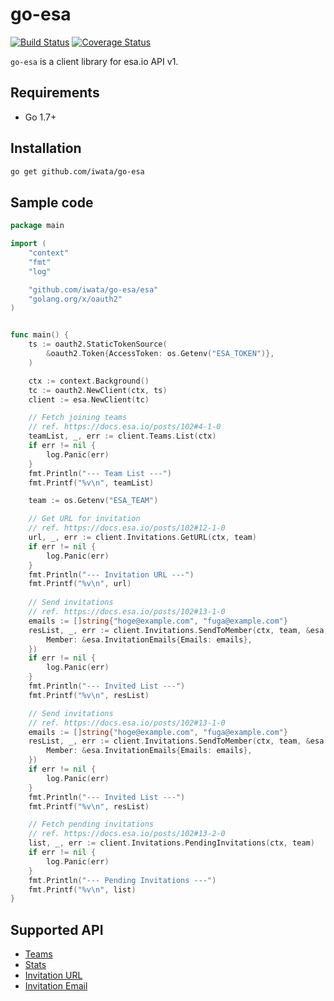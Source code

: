 # go-esa

[![Build Status](https://travis-ci.org/iwata/go-esa.svg?branch=master)](https://travis-ci.org/iwata/go-esa)
[![Coverage Status](https://coveralls.io/repos/github/iwata/go-esa/badge.svg?branch=master)](https://coveralls.io/github/iwata/go-esa?branch=master)

`go-esa` is a client library for esa.io API v1.

## Requirements

- Go 1.7+

## Installation

```sh
go get github.com/iwata/go-esa
```

## Sample code

```go
package main

import (
	"context"
	"fmt"
	"log"

	"github.com/iwata/go-esa/esa"
	"golang.org/x/oauth2"
)


func main() {
	ts := oauth2.StaticTokenSource(
		&oauth2.Token{AccessToken: os.Getenv("ESA_TOKEN")},
	)

	ctx := context.Background()
	tc := oauth2.NewClient(ctx, ts)
	client := esa.NewClient(tc)

	// Fetch joining teams
	// ref. https://docs.esa.io/posts/102#4-1-0
	teamList, _, err := client.Teams.List(ctx)
	if err != nil {
		log.Panic(err)
	}
	fmt.Println("--- Team List ---")
	fmt.Printf("%v\n", teamList)

	team := os.Getenv("ESA_TEAM")

	// Get URL for invitation
	// ref. https://docs.esa.io/posts/102#12-1-0
	url, _, err := client.Invitations.GetURL(ctx, team)
	if err != nil {
		log.Panic(err)
	}
	fmt.Println("--- Invitation URL ---")
	fmt.Printf("%v\n", url)
	
	// Send invitations
	// ref. https://docs.esa.io/posts/102#13-1-0
	emails := []string{"hoge@example.com", "fuga@example.com"}
	resList, _, err := client.Invitations.SendToMember(ctx, team, &esa.InvitationMember{
		Member: &esa.InvitationEmails{Emails: emails},
	})
	if err != nil {
		log.Panic(err)
	}
	fmt.Println("--- Invited List ---")
	fmt.Printf("%v\n", resList)

	// Send invitations
	// ref. https://docs.esa.io/posts/102#13-1-0
	emails := []string{"hoge@example.com", "fuga@example.com"}
	resList, _, err := client.Invitations.SendToMember(ctx, team, &esa.InvitationMember{
		Member: &esa.InvitationEmails{Emails: emails},
	})
	if err != nil {
		log.Panic(err)
	}
	fmt.Println("--- Invited List ---")
	fmt.Printf("%v\n", resList)

	// Fetch pending invitations
	// ref. https://docs.esa.io/posts/102#13-2-0
	list, _, err := client.Invitations.PendingInvitations(ctx, team)
	if err != nil {
		log.Panic(err)
	}
	fmt.Println("--- Pending Invitations ---")
	fmt.Printf("%v\n", list)
}
```

## Supported API

- [Teams](https://docs.esa.io/posts/102#4-0-0)
- [Stats](https://docs.esa.io/posts/102#5-0-0)
- [Invitation URL](https://docs.esa.io/posts/102#12-0-0)
- [Invitation Email](https://docs.esa.io/posts/102#13-0-0)
